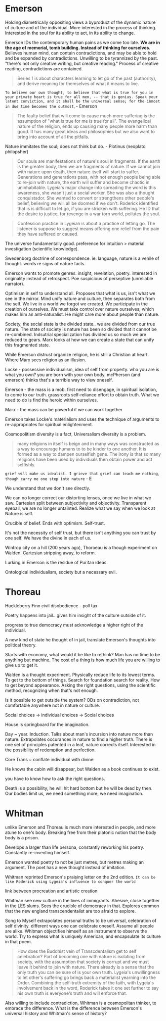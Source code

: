 # Emerson

Holding diametrically oppositing views a byproduct of the dynamic nature of culture and of the individual. More interested in the process of thinking. Interested in the soul for its ability to act, in its ability to change. 

Emerson IDs the contemporary human pains as we come too late. **We are in the age of memorial, tomb building. Instead of thinking for ourselves.** Believes human mind, can contain contradictions, and may be able to hold and be expanded by contradictions. Unwilling to be tyrannized by the past. "there's not only creative writing, but creative reading." Process of creative reading, contradictions are contained. 

>  Series 1 is about characters learning to let go of the past (authority), and derive meaning for themselves of what it means to live.

`To believe our own thought, to believe that what is true for you in your private heart is true for all men, -- that is genius. Speak your latent conviction, and it shall be the universal sense; for the inmost in due time becomes the outmost,`- Emerson

> The faulty belief that will come to cause much more suffering is the assumption of "what is true for me is true for all". The evangelical nature of the religion, ends up causing many people more harm than good. It has many great ideas and philosophies but we also want to bring into account of all the pitfalls.

Nature immitates the soul; does not think but do. - Plotinus (neoplato philopsher)

> Our souls are manifestations of nature's soul in fragments. If the earth is the greater body, then we are fragments of nature. If we cannot join with nature upon death, then nature itself will start to suffer. Generations and generations pass, with not enough people being able to re-join with nature, the earth will suffer and become chaotic in uninhabitable. Lygeia's major change into spreading the word is this awareness, she wasn't just a social worker. She was also a thought conquistador. She wanted to convert or strengthens other people's belief, believing we will all be doomed if we don't. Roderick identified that is is difficult to let go, if you are stricken with suffering. He ID that the desire to justice, for revenge in a war torn world, pollutes the soul. 

> Confession practice in Lygeian is about a practice of letting go. The listener is suppose to suggest means offering one relief from the pain they have suffered or caused.

The universe fundamentally good. preference for intuition > material investigation (scientific knowledge). 

Swedenborg doctrine of correspondence. ie: language, nature is a vehile of thought. words re signs of nature facts. 

Emerson wants to promote genres: insight, revelation, poetry. interested in originality instead of retrospect. Poe suspicious of perseptive (unreliable narrator). 

Optimism in self to understand all. Proposes that what is us, isn't what we see in the mirror. Mind unify nature and culture, then separates both from the self. We live in a world we forgot we created. We participate in the creation of ourselves. We must take control over nature ourselves; which makes him an anti-naturalist. He might care more about people than nature.

Society, the social state is the divided state.. we are divided from our true nature. The state of society is nature has been so divided that it cannot be re-combined. Indsutrial specialization has divided us so much we are reduced to gears. Marx looks at how we can create a state that can unify this fragmented state. 

While Emerson distrust organize religion, he is still a Christian at heart. Where Marx sees religion as an illusion. 

Locke - possessive individualism, idea of self from property. who you are is what you own? you are born with your own body. mcPherson (and emerson) thinks that's a terrible way to view oneself.

Emerson - the mass is a mob. first need to disengage, in spiritual isolation, to come to our truth. grassroots self-reliance effort to obtain truth. What we need to do is find the heroic within ourselves. 

Marx - the mass can be powerful if we can work together

Emerson takes Locke's materialism and uses the technique of arguments to re-appropriates for spiritual enlightenment.

Cosmopolitism diversity is a fact, Universalism diversity is a problem.

> many religions in itself is beign and in many ways was constructed as a way to encourage humans to to be kinder to one another. It is formed as a way to dampen ourselfish gene. The irony is that so many religions have been used by individuals then obtain power and act selfishly.

`grief will make us idealist. I grieve that grief can teach me nothing, though carry me one step into nature` - E 

We understand that we don't see directly. 

We can no longer correct our distorting lenses, once we live in what we saw. Cartesian split between subjectivity and objectivity. Transparent eyeball, we are no longer untainted.  Realize what we say when we look at Nature is self. 

Crucible of belief. Ends with optimism. Self-trust.

It's not the necessity of self trust, but there isn't anything you can trust by one self. We have the divine in each of us. 

Wintrop city on a hill (200 years ago), Thoroeau is a though experiment on Walden. Cartesian stripping away, to reform.

Lurking in Emerson is the residue of Puritan ideas. 

Ontological individualism, society but a necessary evil. 

# Thoreau

Huckleberry Finn civil disobedience - poll tax

Poetry happens into jail.. gives him insight of the culture outside of it.

progress to true democracy must acknowledge a higher right of the individual.

A new kind of state he thought of in jail, translate Emerson's thoughts into political theory.

Starts with economy, what would it be like to rethink? Man has no time to be anything but machine.
The cost of a thing is how much life you are willing to give up to get it. 

Walden is a thought experiment. Physically reduce life to its lowest terms. To get to the bottom of things. Search for foundation search for reality. How to get beyond appearance. Asking the right questions, using the scientific method, recognizing when that's not enough.

Is it possible to get outside the system? ODs on contradiction, not comfortable anywhere not in nature or culture. 

Social choices -> individual choices -> Social choices

House is springboard for the imagination. 

Day ~ year. Induction. Talks about man's incursion into nature more than nature. Extrapolates occurances in nature to find a higher truth. There is one set of principles patented in a leaf, nature corrects itself. Interested in the possibility of redemption and perfection. 

Core Trans ~ conflate individual with divine

He knows the cabin will disappear, but Walden as a book continues to exist.

you have to know how to ask the right questions. 

Death is a possibility, he will hit hard bottom but he will be dead by then. Our bodies limit us, we need something more, we need imagination. 

# Whitman

unlike Emerson and Thoreau is much more interested in people, and more atune to one's body. Breaking free from their platonic notion that the body body is a prison.

Develops a larger than life persona, constantly reworking his poetry. Constantly re-inventing himself.

Emerson wanted poetry to not be just metres, but metres making an argument. The poet has a new thought instead of imitation.

Whitman reprinted Emerson's praising letter on the 2nd edition. `It can be like Roderick using Lygeia's influence to conquer the world`

link between procreation and artistic creation

Whitman see new culture in the lives of immigrants. Ahesive, close together in the LES slums. Sees the crucible of democracy in that. Explores common that the new england transcendentalist are too afraid to explore. 

Song to Myself extrapolates personal truths to be universal, celebration of self divinity. different ways one can celebrate oneself. Assume all people are alike. Whitman objectifies himself as an instrument to observe the world. Try to express what is uniquely American, and encapsulate its culture in that poem. 

> How does the Buddhist vein of Transcdentalism get to self celebration?
> Part of becoming one with nature is isolating from society, with the assumption that society is corrupt and we must leave it behind to join with nature. There already is a sense that the only truth you can be sure of is your own truth.
> Lygeia's unwillingness to let other's suffering go brings back a materialist yearning into the Order.
> Combining the self-truth extremity of the faith, with Lygeia's involvement back in the word, Roderick takes it one set further to say his own truth is everyone's truth and will enforce that.

Also willing to include contradiction, Whitman is a cosmopolitan thinker, to embrace the difference. What is the difference between Emerson's universal history and Whitman's sense of history? 